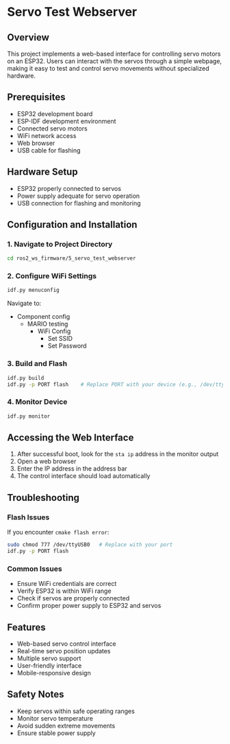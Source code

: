 # Servo Test Webserver

## Overview
This project implements a web-based interface for controlling servo motors on an ESP32. Users can interact with the servos through a simple webpage, making it easy to test and control servo movements without specialized hardware.

## Prerequisites
- ESP32 development board
- ESP-IDF development environment
- Connected servo motors
- WiFi network access
- Web browser
- USB cable for flashing

## Hardware Setup
- ESP32 properly connected to servos
- Power supply adequate for servo operation
- USB connection for flashing and monitoring

## Configuration and Installation

### 1. Navigate to Project Directory
```bash
cd ros2_ws_firmware/5_servo_test_webserver
```

### 2. Configure WiFi Settings
```bash
idf.py menuconfig
```
Navigate to:
- Component config
  - MARIO testing
    - WiFi Config
      - Set SSID
      - Set Password

### 3. Build and Flash
```bash
idf.py build
idf.py -p PORT flash    # Replace PORT with your device (e.g., /dev/ttyUSB0)
```

### 4. Monitor Device
```bash
idf.py monitor
```

## Accessing the Web Interface

1. After successful boot, look for the `sta ip` address in the monitor output
2. Open a web browser
3. Enter the IP address in the address bar
4. The control interface should load automatically

## Troubleshooting

### Flash Issues
If you encounter `cmake flash error`:
```bash
sudo chmod 777 /dev/ttyUSB0   # Replace with your port
idf.py -p PORT flash
```

### Common Issues
- Ensure WiFi credentials are correct
- Verify ESP32 is within WiFi range
- Check if servos are properly connected
- Confirm proper power supply to ESP32 and servos

## Features
- Web-based servo control interface
- Real-time servo position updates
- Multiple servo support
- User-friendly interface
- Mobile-responsive design

## Safety Notes
- Keep servos within safe operating ranges
- Monitor servo temperature
- Avoid sudden extreme movements
- Ensure stable power supply
